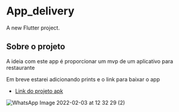#  App_delivery

A new Flutter project.

## Sobre o projeto

A ideia com este app é proporcionar um mvp de um aplicativo para restaurante

Em breve estarei adicionando prints e o link para baixar o app

- [Link do projeto apk](https://drive.google.com/file/d/1VHMUVTLqMQTipH4qaOfdhXRVXo8Vrxy_/view?usp=sharing)



![WhatsApp Image 2022-02-03 at 12 32 29 (2)](https://user-images.githubusercontent.com/95689416/152374435-fc60048b-53fc-4cb4-bfd6-f3844954c431.jpeg)
